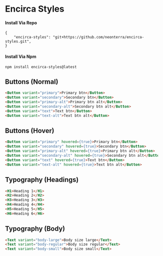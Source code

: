 # Encirca Styles


#### Install Via Repo
```
{
    "encirca-styles": "git+https://github.com/neonterra/encirca-styles.git",
}
```

#### Install Via Npm
```
npm install encirca-styles@latest
```


## Buttons (Normal)

```html
<Button variant="primary">Primary btn</Button>
<Button variant="secondary">Secondary btn</Button>
<Button variant="primary-alt">Primary btn alt</Button>
<Button variant="secondary-alt">Secondary btn alt</Button>
<Button variant="text">Text btn</Button>
<Button variant="text-alt">Text btn alt</Button>
```

## Buttons (Hover)

```html
<Button variant="primary" hovered={true}>Primary btn</Button>
<Button variant="secondary" hovered={true}>Secondary btn</Button>
<Button variant="primary-alt" hovered={true}>Primary btn alt</Button>
<Button variant="secondary-alt" hovered={true}>Secondary btn alt</Button>
<Button variant="text" hovered={true}>Text btn</Button>
<Button variant="text-alt" hovered={true}>Text btn alt</Button>
```

## Typography (Headings)

```html
<H1>Heading 1</H1>
<H2>Heading 2</H2>
<H3>Heading 3</H3>
<H4>Heading 4</H4>
<H5>Heading 5</H5>
<H6>Heading 6</H6>
```

## Typography (Body)

```html
<Text variant="body-large">Body size large</Text>
<Text variant="body-regular">Body size regular</Text>
<Text variant="body-small">Body size small</Text>
```
